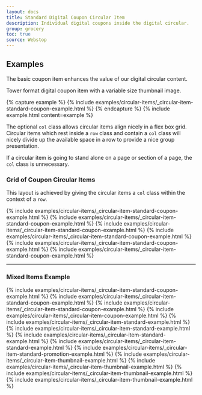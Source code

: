 ```yaml
---
layout: docs
title: Standard Digital Coupon Circular Item
description: Individual digital coupons inside the digital circular.
group: grocery
toc: true
source: Webstop
---
```


## Examples

The basic coupon item enhances the value of our digital circular content. 

Tower format digital coupon item with a variable size thumbnail image.

{% capture example %}
{% include examples/circular-items/_circular-item-standard-coupon-example.html %}
{% endcapture %}
{% include example.html content=example %}

The optional `col` class allows circular items align nicely in a flex box grid. 
Circular items which rest inside a `row` class and contain a `col` class will 
nicely divide up the available space in a row to provide a nice group presentation.

If a circular item is going to stand alone on a page or section of a page, the `col` 
class is unnecessary. 

### Grid of Coupon Circular Items

This layout is achieved by giving the circular items a `col` class within the context 
of a `row`.

<div class="wsg-example">
  <div class="row">
    {% include examples/circular-items/_circular-item-standard-coupon-example.html %}
    {% include examples/circular-items/_circular-item-standard-coupon-example.html %}
    {% include examples/circular-items/_circular-item-standard-coupon-example.html %}
    {% include examples/circular-items/_circular-item-standard-coupon-example.html %}
    {% include examples/circular-items/_circular-item-standard-coupon-example.html %}
    {% include examples/circular-items/_circular-item-standard-coupon-example.html %}
  </div>
</div>

---

### Mixed Items Example

<div class="wsg-example">
  <div class="row">
    {% include examples/circular-items/_circular-item-standard-coupon-example.html %}
    {% include examples/circular-items/_circular-item-standard-coupon-example.html %}
    {% include examples/circular-items/_circular-item-standard-coupon-example.html %}
    {% include examples/circular-items/_circular-item-coupon-example.html %}
    {% include examples/circular-items/_circular-item-standard-example.html %}
    {% include examples/circular-items/_circular-item-standard-example.html %}
    {% include examples/circular-items/_circular-item-standard-example.html %}
    {% include examples/circular-items/_circular-item-standard-example.html %}
    {% include examples/circular-items/_circular-item-standard-promotion-example.html %}
    {% include examples/circular-items/_circular-item-thumbnail-example.html %}
    {% include examples/circular-items/_circular-item-thumbnail-example.html %}
    {% include examples/circular-items/_circular-item-thumbnail-example.html %}
    {% include examples/circular-items/_circular-item-thumbnail-example.html %}
  </div>
</div>
